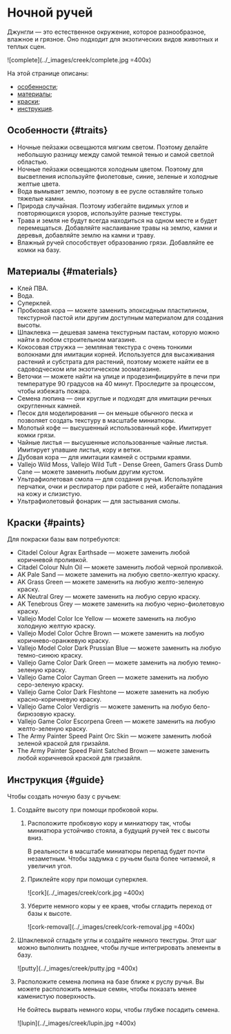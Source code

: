 # Ночной ручей

Джунгли — это естественное окружение, которое разнообразное, влажное и грязное. Оно подходит для экзотических видов животных и теплых сцен.

![complete](../_images/creek/complete.jpg =400x)

На этой странице описаны:
* [особенности](#traits);
* [материалы](#materials);
* [краски](#paints);
* [инструкция](#guide).

## Особенности {#traits}

* Ночные пейзажи освещаются мягким светом. Поэтому делайте небольшую разницу между самой темной тенью и самой светлой областью.
* Ночные пейзажи освещаются холодным цветом. Поэтому для высветления используйте фиолетовые, синие, зеленые и холодные желтые цвета. 
* Вода вымывает землю, поэтому в ее русле оставляйте только тяжелые камни.
* Природа случайная. Поэтому избегайте видимых углов и повторяющихся узоров, используйте разные текстуры.
* Трава и земля не будут всегда находиться на одном месте и будет перемещаться. Добавляйте наслаивание травы на землю, камни и деревья, добавляйте землю на камни и траву.
* Влажный ручей способствует образованию грязи. Добавляйте ее комки на базу.


## Материалы {#materials}

* Клей ПВА.
* Вода.
* Суперклей.
* Пробковая кора — можете заменить эпоксидным пластилином, текстурной пастой или другим доступным материалом для создания высоты. 
* Шпаклевка — дешевая замена текстурным пастам, которую можно найти в любом строительном магазине.
* Кокосовая стружка — земляная текстура с очень тонкими волокнами для имитации корней. Используется для высаживания растений и субстрата для растений, поэтому можете найти ее в садоводческом или экзотическом зоомагазине.
* Веточки — можете найти на улице и продезинфицируйте в печи при температуре 90 градусов на 40 минут. Проследите за процессом, чтобы избежать пожара.
* Семена люпина — они круглые и подходят для имитации речных округленных камней.
* Песок для моделирования — он меньше обычного песка и позволяет создать текстуру в масштабе миниатюры.
* Молотый кофе — высушенный использованный кофе. Имитирует комки грязи.
* Чайные листья — высушенные использованные чайные листья. Имитирует упавшие листья, кору и ветки.
* Дубовая кора — для имитации камней с острыми краями.
* Vallejo Wild Moss, Vallejo Wild Tuft - Dense Green, Gamers Grass Dumb Cane — можете заменить любым другим кустом.
* Ультрафиолетовая смола — для создания ручья. Используйте перчатки, очки и респиратор при работе с ней, избегайте попадания на кожу и слизистую.
* Ультрафиолетовый фонарик — для застывания смолы.

## Краски {#paints}

Для покраски базы вам потребуются:

* Citadel Colour Agrax Earthsade — можете заменить любой коричневой проливкой.
* Citadel Colour Nuln Oil — можете заменить любой черной проливкой.
* AK Pale Sand — можете заменить на любую светло-желтую краску.
* AK Grass Green — можете заменить на любую желто-зеленую краску.
* AK Neutral Grey — можете заменить на любую серую краску.
* AK Tenebrous Grey — можете заменить на любую черно-фиолетовую краску.
* Vallejo Model Color Ice Yellow — можете заменить на любую холодную желтую краску.
* Vallejo Model Color Ochre Brown — можете заменить на любую коричнево-оранжевую краску.
* Vallejo Model Color Dark Prussian Blue — можете заменить на любую темно-синюю краску.
* Vallejo Game Color Dark Green — можете заменить на любую темно-зеленую краску.
* Vallejo Game Color Cayman Green — можете заменить на любую серо-зеленую краску.
* Vallejo Game Color Dark Fleshtone — можете заменить на любую красно-коричневую краску.
* Vallejo Game Color Verdigris — можете заменить на любую бело-бирюзовую краску.
* Vallejo Game Color Escorpena Green — можете заменить на любую желто-зеленую краску.
* The Army Painter Speed Paint Orc Skin — можете заменить любой зеленой краской для гризайля.
* The Army Painter Speed Paint Satched Brown — можете заменить любой коричневой краской для гризайля.

## Инструкция {#guide}

Чтобы создать ночную базу с ручьем:

1. Создайте высоту при помощи пробковой коры. 

   1. Расположите пробковую кору и миниатюру так, чтобы миниатюра устойчиво стояла, а будущий ручей тек с высоты вниз.
   
      В реальности в масштабе миниатюры перепад будет почти незаметным. Чтобы задумка с ручьем была более читаемой, я увеличил угол.

   2. Приклейте кору при помощи суперклея.

      ![cork](../_images/creek/cork.jpg =400x)

   3. Уберите немного коры у ее краев, чтобы сгладить переход от базы к высоте.

      ![cork-removal](../_images/creek/cork-removal.jpg =400x)

2. Шпаклевкой сгладьте углы и создайте немного текстуры. Этот шаг можно выполнить позднее, чтобы лучше интегрировать элементы в базу.
   
   ![putty](../_images/creek/putty.jpg =400x)

3. Расположите семена люпина на базе ближе к руслу ручья. Вы можете расположить меньше семян, чтобы показать менее каменистую поверхность.

   Не бойтесь вырвать немного коры, чтобы глубже посадить семена.

   ![lupin](../_images/creek/lupin.jpg =400x)